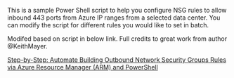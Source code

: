 This is a sample Power Shell script to help you configure NSG rules to allow inbound 443 ports from Azure IP ranges from a selected data center. You can modify the script for different rules you would like to set in batch.

Modifed based on script in below link. Full credits to great work from author @KeithMayer. 

[Step-by-Step: Automate Building Outbound Network Security Groups Rules via Azure Resource Manager (ARM) and PowerShell](https://blogs.technet.microsoft.com/keithmayer/2016/01/12/step-by-step-automate-building-outbound-network-security-groups-rules-via-azure-resource-manager-arm-and-powershell/)